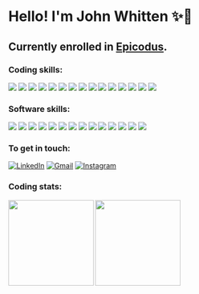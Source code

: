 # **Hello! I'm John Whitten** ✨🐢

## Currently enrolled in <a href="https://www.epicodus.com/" target="_blank">Epicodus</a>.

### **Coding skills:**

<a><img src="https://img.shields.io/badge/C%23-1f212b?style=for-the-badge&logo=c-sharp&logoColor=white"/></a>
<a><img src="https://img.shields.io/badge/CSS3-1f212b?style=for-the-badge&logo=css3&logoColor=white"/></a>
<a><img src="https://img.shields.io/badge/GIT-1f212b?style=for-the-badge&logo=git&logoColor=white"/></a>
<a><img src="https://img.shields.io/badge/GitHub-1f212b?style=for-the-badge&logo=github&logoColor=white"/></a>
<a><img src="https://img.shields.io/badge/HTML5-1f212b?style=for-the-badge&logo=html5&logoColor=white"/></a>
<a><img src="https://img.shields.io/badge/JavaScript-1f212b?style=for-the-badge&logo=javascript&logoColor=F7DF1E"/></a>
<a><img src="https://img.shields.io/badge/Jest-1f212b?style=for-the-badge&logo=jest&logoColor=white"/></a>
<a><img src="https://img.shields.io/badge/json-1f212b?style=for-the-badge&logo=json&logoColor=white"/></a>
<a><img src="https://img.shields.io/badge/jQuery-1f212b?style=for-the-badge&logo=jquery&logoColor=white"/></a>
<a><img src="https://img.shields.io/badge/Markdown-1f212b?style=for-the-badge&logo=markdown&logoColor=white"/></a>
<a><img src="https://img.shields.io/badge/Node.js-1f212b?style=for-the-badge&logo=nodedotjs&logoColor=white"/></a>
<a><img src="https://img.shields.io/badge/npm-1f212b?style=for-the-badge&logo=npm&logoColor=white"/></a>
<a><img src="https://img.shields.io/badge/React-1f212b?style=for-the-badge&logo=react&logoColor=61DAFB"/></a>
<a><img src="https://img.shields.io/badge/Visual_Studio_Code-1f212b?style=for-the-badge&logo=visual%20studio%20code&logoColor=white"/></a>
<a><img src="https://img.shields.io/badge/Webpack-1f212b?style=for-the-badge&logo=Webpack&logoColor=white"/></a>

### **Software skills:**

<a><img src="https://img.shields.io/badge/Adobe%20after%20affects-1f212b?style=for-the-badge&logo=Adobe%20after%20effects&logoColor=white"/></a>
<a><img src="https://img.shields.io/badge/Adobe%20Creative%20Cloud-1f212b?style=for-the-badge&logo=Adobe%20Creative%20Cloud&logoColor=white"/></a>
<a><img src="https://img.shields.io/badge/Adobe%20Illustrator-1f212b?style=for-the-badge&logo=adobe%20illustrator&logoColor=white"/></a>
<a><img src="https://img.shields.io/badge/Adobe%20InDesign-1f212b?style=for-the-badge&logo=Adobe%20InDesign&logoColor=white"/></a>
<a><img src="https://img.shields.io/badge/Adobe%20Lightroom-1f212b?style=for-the-badge&logo=Adobe%20Lightroom&logoColor=white"/></a>
<a><img src="https://img.shields.io/badge/Adobe%20Photoshop-1f212b?style=for-the-badge&logo=Adobe%20Photoshop&logoColor=white"/></a>
<a><img src="https://img.shields.io/badge/Adobe%20Premiere%20Pro-1f212b?style=for-the-badge&logo=Adobe%20Premiere%20Pro&logoColor=white"/></a>
<a><img src="https://img.shields.io/badge/Audacity-1f212b?style=for-the-badge&logo=audacity&logoColor=white"/></a>
<a><img src="https://img.shields.io/badge/blender-%23F5792A.svg?style=for-the-badge&logo=blender&logoColor=white"/></a>
<a><img src="https://img.shields.io/badge/Discord-1f212b?style=for-the-badge&logo=discord&logoColor=white"/></a>
<a><img src="https://img.shields.io/badge/Google%20Meet-1f212b?style=for-the-badge&logo=google-meet&logoColor=white"/></a>
<a><img src="https://img.shields.io/badge/mac%20os-1f212b?style=for-the-badge&logo=apple&logoColor=white"/></a>
<a><img src="https://img.shields.io/badge/Sketch-1f212b?style=for-the-badge&logo=sketch&logoColor=white"/></a>
<a><img src="https://img.shields.io/badge/Zoom-1f212b?style=for-the-badge&logo=zoom&logoColor=white"/></a>

### **To get in touch:**

<a href="https://www.linkedin.com/in/johnwhitten-studio/"><img alt="LinkedIn" src="https://img.shields.io/badge/LinkedIn-1f212b?style=for-the-badge&logo=linkedin&logoColor=white"/></a>
<a href="mailto:johnwhitten.studio@gmail.com"><img alt="Gmail" src="https://img.shields.io/badge/Gmail-1f212b?style=for-the-badge&logo=gmail&logoColor=white" /></a>
<a href="https://www.instagram.com/john.whitten/?hl=en"><img alt="Instagram" src="https://img.shields.io/badge/Instagram-1f212b?style=for-the-badge&logo=instagram&logoColor=white"/></a>

### **Coding stats:**

<img align="left" height="170px" src="https://github-readme-stats.vercel.app/api?username=johnwhittenstudio&show_icons=true&theme=tokyonight" />
<img align="left" height="170px" src="https://github-readme-stats.vercel.app/api/top-langs/?username=johnwhittenstudio&layout=compact&theme=tokyonight" /><br>
